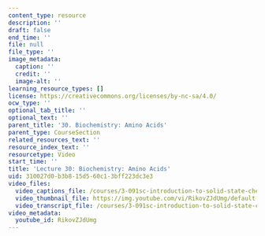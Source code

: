 ```yaml
---
content_type: resource
description: ''
draft: false
end_time: ''
file: null
file_type: ''
image_metadata:
  caption: ''
  credit: ''
  image-alt: ''
learning_resource_types: []
license: https://creativecommons.org/licenses/by-nc-sa/4.0/
ocw_type: ''
optional_tab_title: ''
optional_text: ''
parent_title: '30. Biochemistry: Amino Acids'
parent_type: CourseSection
related_resources_text: ''
resource_index_text: ''
resourcetype: Video
start_time: ''
title: 'Lecture 30: Biochemistry: Amino Acids'
uid: 310027d0-b3b8-15d5-60c1-3bff223dc3e3
video_files:
  video_captions_file: /courses/3-091sc-introduction-to-solid-state-chemistry-fall-2010/dac9e5123b135b478b54374a96ae8439_RikovZJdUmg.vtt
  video_thumbnail_file: https://img.youtube.com/vi/RikovZJdUmg/default.jpg
  video_transcript_file: /courses/3-091sc-introduction-to-solid-state-chemistry-fall-2010/b0d67afd38323f11fa60e5517d98561b_RikovZJdUmg.pdf
video_metadata:
  youtube_id: RikovZJdUmg
---
```

